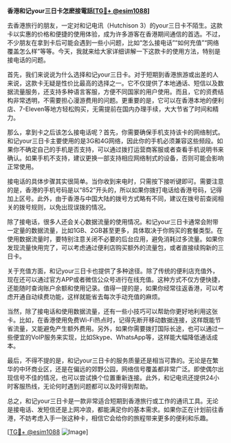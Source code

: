 **香港和记your三日卡怎麽接電話[[TG💪+ @esim1088](https://t.me/s/esim1088)]**

去香港旅行的朋友，一定对和记电讯（Hutchison 3）的your三日卡不陌生。这款卡以实惠的价格和便捷的使用体验，成为许多游客在香港期间通信的首选。不过，不少朋友在拿到卡后可能会遇到一些小问题，比如“怎么接电话”“如何充值”“网络覆盖怎么样”等等。今天，我就来给大家详细讲解一下这款卡的使用方法，特别是接电话的问题。

首先，我们来说说为什么选择和记your三日卡。对于短期到香港旅游或出差的人来说，这款卡无疑是性价比最高的选择之一。它不仅提供了本地通话、短信以及数据流量服务，还支持多种语言客服，方便不同国家的用户使用。而且，它的资费结构非常透明，不需要担心漫游费用的问题。更重要的是，它可以在香港本地的便利店、7-Eleven等地方轻松购买，无需提前在国内办理手续，大大节省了时间和精力。

那么，拿到卡之后该怎么接电话呢？首先，你需要确保手机支持该卡的网络制式。和记your三日卡主要使用的是3G和4G网络，因此你的手机必须兼容这些频段。如果你不确定自己的手机是否支持，可以通过拨打运营商客服或者查看手机说明书来确认。如果手机不支持，建议更换一部支持相应网络制式的设备，否则可能会影响正常使用。

接电话的具体步骤其实很简单。当你收到来电时，只需按下接听键即可。需要注意的是，香港的手机号码是以“852”开头的，所以如果你拨打电话给香港号码，记得加上区号。此外，由于香港与中国大陆的拨号方式略有不同，建议在拨号前查阅相关的拨号规则，以免出现误拨的情况。

除了接电话，很多人还会关心数据流量的使用情况。和记your三日卡通常会附带一定量的数据流量，比如1GB、2GB甚至更多，具体取决于你购买的套餐类型。在使用数据流量时，要特别注意关闭不必要的后台应用，避免消耗过多流量。如果你发现流量快用完了，可以考虑通过便利店购买额外的流量包，或者直接续购新的三日卡。

关于充值方面，和记your三日卡也提供了多种途径。除了传统的便利店充值外，现在还可以通过官方APP或者微信公众号进行在线充值。这种方式不仅方便快捷，还能随时查询账户余额和使用记录。值得一提的是，如果你经常往返香港，可以考虑开通自动续费功能，这样就能省去每次手动充值的麻烦。

当然，除了接电话和使用数据流量，还有一些小技巧可以帮助你更好地利用这张卡。比如，在香港使用免费Wi-Fi热点时，记得先断开移动数据连接，这样既能节省流量，又能避免产生额外费用。另外，如果你需要拨打国际长途，也可以通过一些便宜的VoIP服务来实现，比如Skype、WhatsApp等，这样能大幅降低通话成本。

最后，不得不提的是，和记your三日卡的服务质量还是相当可靠的。无论是在繁华的中环商业区，还是在偏远的郊野公园，网络信号覆盖都非常广泛。即使偶尔出现信号不佳的情况，也可以尝试换个位置重新连接。此外，和记电讯还提供24小时客服热线，无论何时遇到问题都可以及时得到帮助。

总之，和记your三日卡是一款非常适合短期到香港旅行或工作的通讯工具。无论是接电话、发短信还是上网冲浪，都能满足你的基本需求。如果你正在计划前往香港，不妨考虑入手一张这种卡，相信它会给你的旅程带来更多的便利和乐趣。

[[TG💪+ @esim1088](https://t.me/s/esim1088) ![Image](https://i.postimg.cc/4NQfJmqS/Snipaste-2025-05-13-00-14-12.png)]